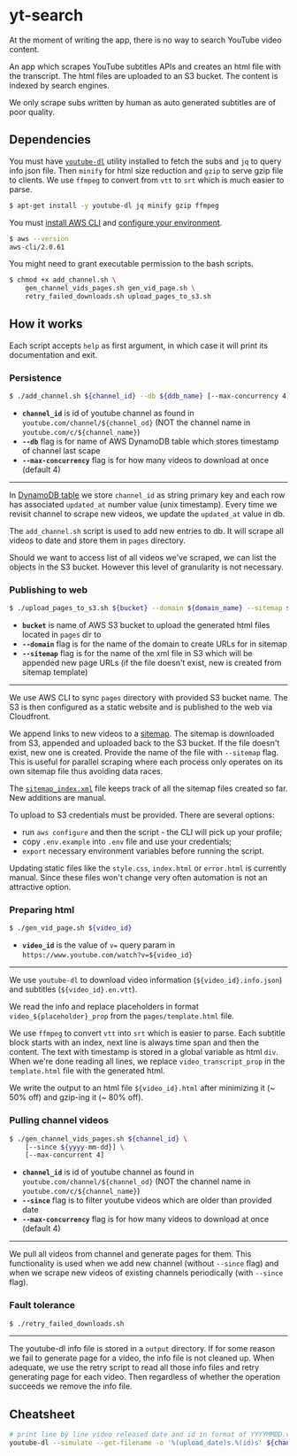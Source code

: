 # yt-search

At the moment of writing the app, there is no way to search YouTube video content.

An app which scrapes YouTube subtitles APIs and creates an html file with the transcript. The html files are uploaded to an S3 bucket. The content is indexed by search engines.

We only scrape subs written by human as auto generated subtitles are of poor quality.

## Dependencies
You must have [`youtube-dl`](youtube-dl) utility installed to fetch the subs and `jq` to query info json file. Then `minify` for html size reduction and `gzip` to serve gzip file to clients. We use `ffmpeg` to convert from `vtt` to `srt` which is much easier to parse.

```bash
$ apt-get install -y youtube-dl jq minify gzip ffmpeg
```

You must [install AWS CLI][aws-cli-install] and [configure your environment](#publishing-to-web).

```bash
$ aws --version
aws-cli/2.0.61
```

You might need to grant executable permission to the bash scripts.

```bash
$ chmod +x add_channel.sh \
    gen_channel_vids_pages.sh gen_vid_page.sh \
    retry_failed_downloads.sh upload_pages_to_s3.sh
```

## How it works
Each script accepts `help` as first argument, in which case it will print its documentation and exit.

### Persistence
```bash
$ ./add_channel.sh ${channel_id} --db ${ddb_name} [--max-concurrency 4]
```
* **`channel_id`** is id of youtube channel as found in `youtube.com/channel/${channel_od}` (NOT the channel name in `youtube.com/c/${channel_name}`)
* **`--db`** flag is for name of AWS DynamoDB table which stores timestamp of channel last scape
* **`--max-concurrency`** flag is for how many videos to download at once (default 4)

---

In [DynamoDB table][aws-cli-dynamodb] we store `channel_id` as string primary key and each row has associated `updated_at` number value (unix timestamp). Every time we revisit channel to scrape new videos, we update the `updated_at` value in db.

The `add_channel.sh` script is used to add new entries to db. It will scrape all videos to date and store them in `pages` directory.

Should we want to access list of all videos we've scraped, we can list the objects in the S3 bucket. However this level of granularity is not necessary.

### Publishing to web
```bash
$ ./upload_pages_to_s3.sh ${bucket} --domain ${domain_name} --sitemap ${sitemap_file_name_on_s3}
```
* **`bucket`** is name of AWS S3 bucket to upload the generated html files located in `pages` dir to
* **`--domain`** flag is for the name of the domain to create URLs for in sitemap
* **`--sitemap`** flag is for the name of the xml file in S3 which will be appended new page URLs (if the file doesn't exist, new is created from sitemap template)

---

We use AWS CLI to sync `pages` directory with provided S3 bucket name. The S3 is then configured as a static website and is published to the web via Cloudfront.

We append links to new videos to a [sitemap][sitemap]. The sitemap is downloaded from S3, appended and uploaded back to the S3 bucket. If the file doesn't exist, new one is created. Provide the name of the file with `--sitemap` flag. This is useful for parallel scraping where each process only operates on its own sitemap file thus avoiding data races.

The [`sitemap_index.xml`](static/sitemap_index.xml) file keeps track of all the sitemap files created so far. New additions are manual.

To upload to S3 credentials must be provided. There are several options:
* run `aws configure` and then the script - the CLI will pick up your profile;
* copy `.env.example` into `.env` file and use your credentials;
* `export` necessary environment variables before running the script.

Updating static files like the `style.css`, `index.html` or `error.html` is currently manual. Since these files won't change very often automation is not an attractive option.

### Preparing html
```bash
$ ./gen_vid_page.sh ${video_id}
```
* **`video_id`** is the value of `v=` query param in `https://www.youtube.com/watch?v=${video_id}`

---

We use `youtube-dl` to download video information (`${video_id}.info.json`) and subtitles (`${video_id}.en.vtt`).

We read the info and replace placeholders in format `video_${placeholder}_prop` from the `pages/template.html` file.

We use `ffmpeg` to convert `vtt` into `srt` which is easier to parse. Each subtitle block starts with an index, next line is always time span and then the content. The text with timestamp is stored in a global variable as html `div`. When we're done reading all lines, we replace `video_transcript_prop` in the `template.html` file with the generated html.

We write the output to an html file `${video_id}.html` after minimizing it (~ 50% off) and gzip-ing it (~ 80% off).

### Pulling channel videos
```bash
$ ./gen_channel_vids_pages.sh ${channel_id} \
    [--since ${yyyy-mm-dd}] \
    [--max-concurrent 4]
```
* **`channel_id`** is id of youtube channel as found in `youtube.com/channel/${channel_od}` (NOT the channel name in `youtube.com/c/${channel_name}`)
* **`--since`** flag is to filter youtube videos which are older than provided date
* **`--max-concurrency`** flag is for how many videos to download at once (default 4)

---

We pull all videos from channel and generate pages for them. This functionality is used when we add new channel (without `--since` flag) and when we scrape new videos of existing channels periodically (with `--since` flag).

### Fault tolerance
```bash
$ ./retry_failed_downloads.sh
```

---

The youtube-dl info file is stored in a `output` directory. If for some reason we fail to generate page for a video, the info file is not cleaned up. When adequate, we use the retry script to read all those info files and retry generating page for each video. Then regardless of whether the operation succeeds we remove the info file.

## Cheatsheet
```bash
# print line by line video released date and id in format of YYYYMMDD.video_id
youtube-dl --simulate --get-filename -o '%(upload_date)s.%(id)s' ${channel_id}
```

<!-- References -->
[youtube-dl]: https://github.com/ytdl-org/youtube-dl
[aws-cli-install]: https://docs.aws.amazon.com/cli/latest/userguide/install-cliv2-linux.html
[sitemap]: https://www.sitemaps.org/protocol.html
[aws-cli-dynamodb]: https://docs.aws.amazon.com/cli/latest/reference/dynamodb
